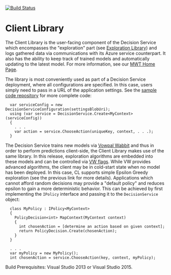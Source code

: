 [![Build Status](https://ci.appveyor.com/api/projects/status/github/MultiWorldTesting/decision?branch=master&svg=true)](https://ci.appveyor.com/project/lhoang29/decision)

Client Library
========

The Client Library is the user-facing component of the Decision Service which encompasses the "exploration" part (see [Exploration Library](https://github.com/microsoft?utf8=%E2%9C%93&query=mwt-ds-explore)) and logs gathered data via communications with its Azure service counterpart. It also has the ability to keep track of trained models and automatically updating to the latest model. For more information, see our [MWT Home Page](http://aka.ms/mwt).

The library is most conveniently used as part of a Decision Service deployment, where all configurations are specified. In this case, users simply need to pass in a URL of the application settings. See the [sample code repository](https://github.com/Microsoft/mwt-ds-decision/tree/master/ClientDecisionServiceSample) for more complete code:

```
  var serviceConfig = new DecisionServiceConfiguration(settingsBlobUri);
  using (var service = DecisionService.Create<MyContext>(serviceConfig))
  {
    . . .
    var action = service.ChooseAction(uniqueKey, context, . . .);
  }
```

The Decision Service trains new models via [Vowpal Wabbit](https://github.com/JohnLangford/vowpal_wabbit) and thus in order to perform predictions client-side, the Client Library makes use of the same library. In this release, exploration algorithms are embedded into these models and can be controlled via [VW flags](https://github.com/JohnLangford/vowpal_wabbit/wiki/Contextual-Bandit-algorithms). While VW provides advanced algorithms, the client may be in cold-start state when no model has been deployed. In this case, CL supports simple Epsilon Greedy exploration (see the previous link for more details). Applications which cannot afford random decisions may provide a "default policy" and reduces epsilon to gain a more deterministic behavior. This can be achieved by first implementing the `IPolicy` interface and passing it to the `DecisionService` object:

```
  class MyPolicy : IPolicy<MyContext>
  {
    PolicyDecision<int> MapContext(MyContext context)
    {
      int chosenAction = [determine an action based on given context];
      return PolicyDecision.Create(chosenAction);
    }
  }
  
  . . .
  var myPolicy = new MyPolicy();
  int chosenAction = service.ChooseAction(key, context, myPolicy);
```

Build Prerequisites: Visual Studio 2013 or Visual Studio 2015.

